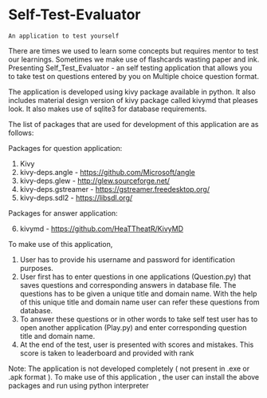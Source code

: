 # Self-Test-Evaluator
	An application to test yourself

There are times we used to learn some concepts but requires mentor to test our learnings. Sometimes we make use of flashcards wasting paper and ink.
Presenting Self_Test_Evaluator - an self testing application that allows you to take test on questions entered by you on Multiple choice question format. 

The application is developed using kivy package available in python. It also includes material design version of kivy package called kivymd that pleases look. It also makes use of sqlite3 for database requirements.

The list of packages that are used for development of this application are as follows:

Packages for question application:

1) Kivy
2) kivy-deps.angle - https://github.com/Microsoft/angle
3) kivy-deps.glew - http://glew.sourceforge.net/
4) kivy-deps.gstreamer - https://gstreamer.freedesktop.org/
5) kivy-deps.sdl2 - https://libsdl.org/

Packages for answer application:

6) kivymd - https://github.com/HeaTTheatR/KivyMD

To make use of this application, 
1) User has to provide his username and password for identification purposes.
2) User first has to enter questions in one applications (Question.py) that saves questions and corresponding answers in database file. The questions has to be given a unique title and domain name. With the help of this unique title and domain name user can refer these questions from database.
3) To answer these questions or in other words to take self test user has to open another application (Play.py) and enter corresponding question title and domain name.
4) At the end of the test, user is presented with scores and mistakes. This score is taken to leaderboard and provided with rank

Note: The application is not developed completely ( not present in .exe or .apk format ). To make use of this application , the user can install the above packages and run using python interpreter
